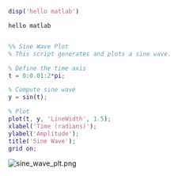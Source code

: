 
```matlab
disp('hello matlab')
```

```matlabTextOutput
hello matlab
```

```matlab

%% Sine Wave Plot
% This script generates and plots a sine wave.

% Define the time axis
t = 0:0.01:2*pi;

% Compute sine wave
y = sin(t);

% Plot
plot(t, y, 'LineWidth', 1.5);
xlabel('Time (radians)');
ylabel('Amplitude');
title('Sine Wave');
grid on;
```

![sine_wave_plt.png](sine_wave_plot)



